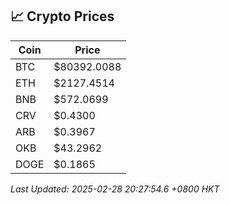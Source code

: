 ## 📈 Crypto Prices

| Coin | Price |
| ---- | ----- |
| BTC | $80392.0088 |
| ETH | $2127.4514 |
| BNB | $572.0699 |
| CRV | $0.4300 |
| ARB | $0.3967 |
| OKB | $43.2962 |
| DOGE | $0.1865 |

_Last Updated: 2025-02-28 20:27:54.6 +0800 HKT_